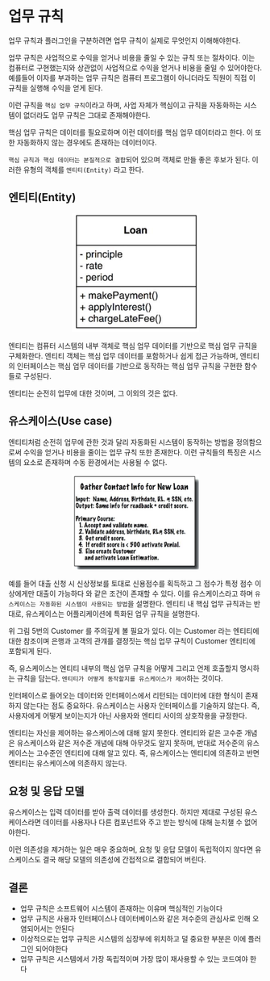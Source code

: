 # 업무 규칙

업무 규칙과 플러그인을 구분하려면 업무 규칙이 실제로 무엇인지 이해해야한다.

업무 규칙은 사업적으로 수익을 얻거나 비용을 줄일 수 있는 규칙 또는 절차이다.
이는 컴퓨터로 구현했는지와 상관없이 사업적으로 수익을 얻거나 비용을 줄일 수 있어야한다.
예를들어 이자를 부과하는 업무 규칙은 컴퓨터 프로그램이 아니더라도 직원이 직접 이 규칙을 실행해 수익을 얻게 된다.

이런 규칙을 `핵심 업무 규칙`이라고 하며, 사업 자체가 핵심이고 규칙을 자동화하는 시스템이 
없더라도 업무 규칙은 그대로 존재해야한다.

핵심 업무 규칙은 데이터를 필요로하며 이런 데이터를 핵심 업무 데이터라고 한다.
이 또한 자동화하지 않는 경우에도 존재하는 데이터이다.

`핵심 규칙과 핵심 데이터는 본질적으로 결합`되어 있으며 객체로 만들 좋은 후보가 된다.
이러한 유형의 객체를 `엔티티(Entity)` 라고 한다.

## 엔티티(Entity)

<p align="center"><img src="./img/9.png" width="50%"></p>

엔티티는 컴퓨터 시스템의 내부 객체로 핵심 업무 데이터를 기반으로 핵심 업무 규칙을 구체화한다.
엔티티 객체는 핵심 업무 데이터를 포함하거나 쉽게 접근 가능하며, 엔티티의 인터페이스는 
핵심 업무 데이터를 기반으로 동작하는 핵심 업무 규칙을 구현한 함수들로 구성된다.

엔티티는 순전히 업무에 대한 것이며, 그 이외의 것은 없다.

## 유스케이스(Use case)

엔티티처럼 순전히 업무에 관한 것과 달리 자동화된 시스템이 동작하는 방법을 정의함으로써
수익을 얻거나 비용을 줄이는 업무 규칙 또한 존재한다. 이런 규칙들의 특징은 시스템의 요소로 존재하며
수동 환경에서는 사용될 수 없다.

<p align="center"><img src="./img/10.png" width="50%"></p>

예를 들어 대출 신청 시 신상정보를 토대로 신용점수를 획득하고 그 점수가 특정 점수 이상에게만 대출이 가능하다 와 같은 조건이 존재할 수 있다.
이를 유스케이스라고 하며 `유스케이스는 자동화된 시스템이 사용되는 방법`을 설명한다.
엔티티 내 핵심 업무 규칙과는 반대로, 유스케이스는 어플리케이션에 특화된 업무 규칙을 설명한다.

위 그림 5번의 Customer 를 주의깊게 볼 필요가 있다. 이는 Customer 라는 엔티티에 대한 참조이며
은행과 고객의 관걔를 결정짓는 핵심 업무 규칙이 Customer 엔티티에 포함되게 된다.

즉, 유스케이스는 엔티티 내부의 핵심 업무 규칙을 어떻게 그리고 언제 호출할지 명시하는 규칙을 담는다.
`엔티티가 어떻게 동작할지를 유스케이스가 제어`하는 것이다.

인터페이스로 들어오는 데이터와 인터페이스에서 리턴되는 데이터에 대한 형식이 존재하지 않는다는 점도 중요하다.
유스케이스는 사용자 인터페이스를 기술하지 않는다. 즉, 사용자에게 어떻게 보이는지가 아닌
사용자와 엔티티 사이의 상호작용을 규정한다.

엔티티는 자신을 제어하는 유스케이스에 대해 알지 못한다. 엔티티와 같은 고수준 개념은 유스케이스와 같은
저수준 개념에 대해 아무것도 알지 못하며, 반대로 저수준의 유스케이스는 고수준인 엔티티에 대해 알고 있다.
즉, 유스케이스는 엔티티에 의존하고 반면 엔티티는 유스케이스에 의존하지 않는다.

## 요청 및 응답 모델

유스케이스는 입력 데이터를 받아 출력 데이터를 생성한다. 하지만 제대로 구성된 유스케이스라면
데이터를 사용자나 다른 컴포넌트와 주고 받는 방식에 대해 눈치챌 수 없어야한다.

이런 의존성을 제거하는 일은 매우 중요하며, 요청 및 응답 모델이 독립적이지 않다면 유스케이스도 결국
해당 모델의 의존성에 간접적으로 결합되어 버린다.

## 결론

- 업무 규칙은 소프트웨어 시스템이 존재하는 이유며 핵심적인 기능이다
- 업무 규칙은 사용자 인터페이스나 데이터베이스와 같은 저수준의 관심사로 인해 오염되어서는 안된다
- 이상적으로는 업무 규칙은 시스템의 심장부에 위치하고 덜 중요한 부분은 이에 플러그인 되어야한다
- 업무 규칙은 시스템에서 가장 독립적이며 가장 많이 재사용할 수 있는 코드여야 한다